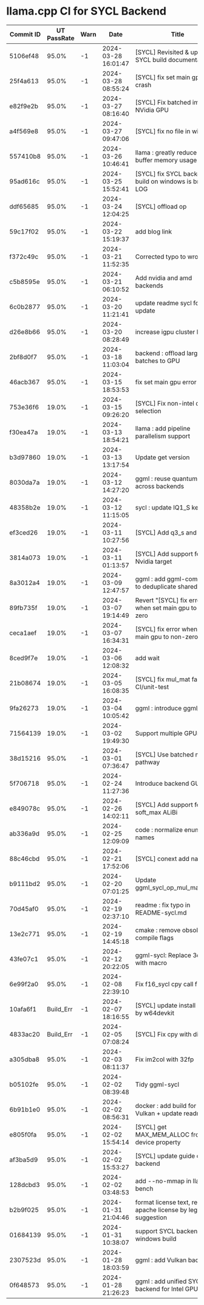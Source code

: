 # llama.cpp CI for SYCL Backend

|Commit ID|UT PassRate|Warn|Date|Title|Author|Log|
|-|-|-|-|-|-|-|
| 5106ef48|95.0%|-1|2024-03-28 16:01:47|[SYCL] Revisited & updated SYCL build documentation|Ouadie EL FAROUKI <ouadie.elfarouki@codeplay.com>|
| 25f4a613|95.0%|-1|2024-03-28 08:55:24|[SYCL] fix set main gpu crash|Neo Zhang Jianyu <jianyu.zhang@intel.com>|
| e82f9e2b|95.0%|-1|2024-03-27 08:16:40|[SYCL] Fix batched impl for NVidia GPU|AidanBeltonS <87009434+AidanBeltonS@users.noreply.github.com>|
| a4f569e8|95.0%|-1|2024-03-27 09:47:06|[SYCL] fix no file in win rel|Neo Zhang Jianyu <jianyu.zhang@intel.com>|
| 557410b8|95.0%|-1|2024-03-26 10:46:41|llama : greatly reduce output buffer memory usage|compilade <113953597+compilade@users.noreply.github.com>|
| 95ad616c|95.0%|-1|2024-03-25 15:52:41|[SYCL] fix SYCL backend build on windows is break by LOG|Neo Zhang Jianyu <jianyu.zhang@intel.com>|
| ddf65685|95.0%|-1|2024-03-24 12:04:25|[SYCL] offload op|Meng, Hengyu <hengyu.meng@intel.com>|
| 59c17f02|95.0%|-1|2024-03-22 15:19:37|add blog link|Neo Zhang Jianyu <jianyu.zhang@intel.com>|
| f372c49c|95.0%|-1|2024-03-21 11:52:35|Corrected typo to wrong file|semidark <me@semidark.net>|
| c5b8595e|95.0%|-1|2024-03-21 06:10:52|Add nvidia and amd backends|AidanBeltonS <87009434+AidanBeltonS@users.noreply.github.com>|
| 6c0b2877|95.0%|-1|2024-03-20 11:21:41|update readme sycl for new update|Neo Zhang Jianyu <jianyu.zhang@intel.com>|
| d26e8b66|95.0%|-1|2024-03-20 08:28:49|increase igpu cluster limit|Abhilash Majumder <30946547+abhilash1910@users.noreply.github.com>|
| 2bf8d0f7|95.0%|-1|2024-03-18 11:03:04|backend : offload large batches to GPU|slaren <slarengh@gmail.com>|
| 46acb367|95.0%|-1|2024-03-15 18:53:53|fix set main gpu error|Neo Zhang Jianyu <jianyu.zhang@intel.com>|
| 753e36f6|19.0%|-1|2024-03-15 09:26:20|[SYCL] Fix non-intel device selection|AidanBeltonS <87009434+AidanBeltonS@users.noreply.github.com>|
| f30ea47a|19.0%|-1|2024-03-13 18:54:21|llama : add pipeline parallelism support|slaren <slarengh@gmail.com>|
| b3d97860|19.0%|-1|2024-03-13 13:17:54|Update get version|AidanBeltonS <87009434+AidanBeltonS@users.noreply.github.com>|
| 8030da7a|19.0%|-1|2024-03-12 14:27:20|ggml : reuse quantum structs across backends|Georgi Gerganov <ggerganov@gmail.com>|
| 48358b2e|19.0%|-1|2024-03-12 11:15:05|sycl : update IQ1_S kernels|Georgi Gerganov <ggerganov@gmail.com>|
| ef3ced26|19.0%|-1|2024-03-11 10:27:56|[SYCL] Add q3_s and q1_s|Abhilash Majumder <30946547+abhilash1910@users.noreply.github.com>|
| 3814a073|19.0%|-1|2024-03-11 01:13:57|[SYCL] Add support for SYCL Nvidia target|AidanBeltonS <87009434+AidanBeltonS@users.noreply.github.com>|
| 8a3012a4|19.0%|-1|2024-03-09 12:47:57|ggml : add ggml-common.h to deduplicate shared code|Georgi Gerganov <ggerganov@gmail.com>|
| 89fb735f|19.0%|-1|2024-03-07 19:14:49|Revert "[SYCL] fix error when set main gpu to non-zero|Neo Zhang Jianyu <jianyu.zhang@intel.com>|
| ceca1aef|19.0%|-1|2024-03-07 16:34:31|[SYCL] fix error when set main gpu to non-zero|Neo Zhang Jianyu <jianyu.zhang@intel.com>|
| 8ced9f7e|19.0%|-1|2024-03-06 12:08:32|add wait|Neo Zhang Jianyu <jianyu.zhang@intel.com>|
| 21b08674|19.0%|-1|2024-03-05 16:08:35|[SYCL] fix mul_mat fault in CI/unit-test|Neo Zhang Jianyu <jianyu.zhang@intel.com>|
| 9fa26273|19.0%|-1|2024-03-04 10:05:42|ggml : introduce ggml_status|Michael Podvitskiy <podvitskiymichael@gmail.com>|
| 71564139|19.0%|-1|2024-03-02 19:49:30|Support multiple GPUs|Neo Zhang Jianyu <jianyu.zhang@intel.com>|
| 38d15216|95.0%|-1|2024-03-01 07:36:47|[SYCL] Use batched mul_mat pathway|AidanBeltonS <87009434+AidanBeltonS@users.noreply.github.com>|
| 5f706718|95.0%|-1|2024-02-24 11:27:36|Introduce backend GUIDs|UEXTM.com <84163508+uextm@users.noreply.github.com>|
| e849078c|95.0%|-1|2024-02-26 14:02:11|[SYCL] Add support for soft_max ALiBi|AidanBeltonS <87009434+AidanBeltonS@users.noreply.github.com>|
| ab336a9d|95.0%|-1|2024-02-25 12:09:09|code : normalize enum names|Georgi Gerganov <ggerganov@gmail.com>|
| 88c46cbd|95.0%|-1|2024-02-21 17:52:06|[SYCL] conext add name|Meng, Hengyu <hengyu.meng@intel.com>|
| b9111bd2|95.0%|-1|2024-02-20 07:01:25|Update ggml_sycl_op_mul_mat_vec_q|AidanBeltonS <87009434+AidanBeltonS@users.noreply.github.com>|
| 70d45af0|95.0%|-1|2024-02-19 02:37:10|readme : fix typo in README-sycl.md|valiray <133289098+valiray@users.noreply.github.com>|
| 13e2c771|95.0%|-1|2024-02-19 14:45:18|cmake : remove obsolete sycl compile flags|Abhilash Majumder <30946547+abhilash1910@users.noreply.github.com>|
| 43fe07c1|95.0%|-1|2024-02-12 20:22:05|ggml-sycl: Replace 3d ops with macro|Abhilash Majumder <30946547+abhilash1910@users.noreply.github.com>|
| 6e99f2a0|95.0%|-1|2024-02-08 22:39:10|Fix f16_sycl cpy call from Arc|Abhilash Majumder <30946547+abhilash1910@users.noreply.github.com>|
| 10afa6f1|Build_Err|-1|2024-02-07 18:16:55|[SYCL] update install make by w64devkit|Neo Zhang Jianyu <jianyu.zhang@intel.com>|
| 4833ac20|Build_Err|-1|2024-02-05 07:08:24|[SYCL] Fix cpy with dims of 3|AidanBeltonS <87009434+AidanBeltonS@users.noreply.github.com>|
| a305dba8|95.0%|-1|2024-02-03 08:11:37|Fix im2col with 32fp|AidanBeltonS <87009434+AidanBeltonS@users.noreply.github.com>|
| b05102fe|95.0%|-1|2024-02-02 08:39:48|Tidy ggml-sycl|AidanBeltonS <87009434+AidanBeltonS@users.noreply.github.com>|
| 6b91b1e0|95.0%|-1|2024-02-02 08:56:31|docker : add build for SYCL, Vulkan + update readme|Xuan Son Nguyen <thichthat@gmail.com>|
| e805f0fa|95.0%|-1|2024-02-02 15:54:14|[SYCL] get MAX_MEM_ALLOC from device property|Meng, Hengyu <hengyu.meng@intel.com>|
| af3ba5d9|95.0%|-1|2024-02-02 15:53:27|[SYCL] update guide of SYCL backend|Neo Zhang Jianyu <jianyu.zhang@intel.com>|
| 128dcbd3|95.0%|-1|2024-02-02 03:48:53|add --no-mmap in llama-bench|Neo Zhang Jianyu <jianyu.zhang@intel.com>|
| b2b9f025|95.0%|-1|2024-01-31 21:04:46|format license text, restore apache license by legal suggestion|Neo Zhang Jianyu <jianyu.zhang@intel.com>|
| 01684139|95.0%|-1|2024-01-31 10:38:07|support SYCL backend windows build|Neo Zhang Jianyu <jianyu.zhang@intel.com>|
| 2307523d|95.0%|-1|2024-01-28 18:03:59|ggml : add Vulkan backend|0cc4m <picard12@live.de>|
| 0f648573|95.0%|-1|2024-01-28 21:26:23|ggml : add unified SYCL backend for Intel GPUs|Abhilash Majumder <30946547+abhilash1910@users.noreply.github.com>|
